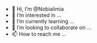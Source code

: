 - 👋 Hi, I’m @Nobialimia
- 👀 I’m interested in ...
- 🌱 I’m currently learning ...
- 💞️ I’m looking to collaborate on ...
- 📫 How to reach me ...

<!---
Nobialimia/Nobialimia is a ✨ special ✨ repository because its `README.md` (this file) appears on your GitHub profile.
You can click the Preview link to take a look at your changes.
--->
